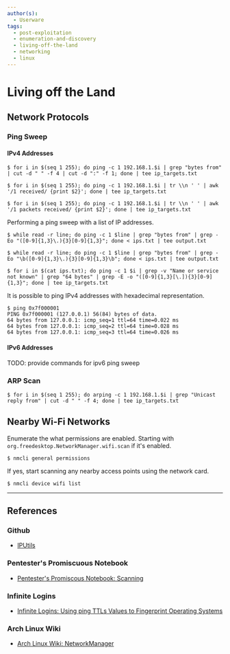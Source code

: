 ```yaml
---
author(s):
  - Userware
tags:
  - post-exploitation
  - enumeration-and-discovery
  - living-off-the-land
  - networking
  - linux
---
```

# Living off the Land

## Network Protocols

### Ping Sweep

#### IPv4 Addresses

```
$ for i in $(seq 1 255); do ping -c 1 192.168.1.$i | grep "bytes from" | cut -d " " -f 4 | cut -d ":" -f 1; done | tee ip_targets.txt

$ for i in $(seq 1 255); do ping -c 1 192.168.1.$i | tr \\n ' ' | awk '/1 received/ {print $2}'; done | tee ip_targets.txt

$ for i in $(seq 1 255); do ping -c 1 192.168.1.$i | tr \\n ' ' | awk '/1 packets received/ {print $2}'; done | tee ip_targets.txt
```

Performing a ping sweep with a list of IP addresses.

```
$ while read -r line; do ping -c 1 $line | grep "bytes from" | grep -Eo "([0-9]{1,3}\.){3}[0-9]{1,3}"; done < ips.txt | tee output.txt

$ while read -r line; do ping -c 1 $line | grep "bytes from" | grep -Eo "\b([0-9]{1,3}\.){3}[0-9]{1,3}\b"; done < ips.txt | tee output.txt

$ for i in $(cat ips.txt); do ping -c 1 $i | grep -v "Name or service not known" | grep "64 bytes" | grep -E -o "([0-9]{1,3}[\.]){3}[0-9]{1,3}"; done | tee ip_targets.txt
```

It is possible to ping IPv4 addresses with hexadecimal representation.

```
$ ping 0x7f000001
PING 0x7f000001 (127.0.0.1) 56(84) bytes of data. 
64 bytes from 127.0.0.1: icmp_seq=1 ttl=64 time=0.022 ms 
64 bytes from 127.0.0.1: icmp_seq=2 ttl=64 time=0.028 ms 
64 bytes from 127.0.0.1: icmp_seq=3 ttl=64 time=0.026 ms
```

#### IPv6 Addresses

TODO: provide commands for ipv6 ping sweep

### ARP Scan

```
$ for i in $(seq 1 255); do arping -c 1 192.168.1.$i | grep "Unicast reply from" | cut -d " " -f 4; done | tee ip_targets.txt
```

## Nearby Wi-Fi Networks

Enumerate the what permissions are enabled. Starting with `org.freedesktop.NetworkManager.wifi.scan` if it's enabled.

```
$ nmcli general permissions
```

If yes, start scanning any nearby access points using the network card.

```
$ nmcli device wifi list
```

---
## References

### Github

- [IPUtils](https://github.com/iputils/iputils)

### Pentester's Promiscuous Notebook

- [Pentester's Promiscous Notebook: Scanning](https://ppn.snovvcrash.rocks/pentest/infrastructure/networks/scanning)

### Infinite Logins

- [Infinite Logins: Using ping TTLs Values to Fingerprint Operating Systems](https://infinitelogins.com/2020/12/12/using-ping-ttls-values-to-fingerprint-operating-systems/)

### Arch Linux Wiki

- [Arch Linux Wiki: NetworkManager](https://wiki.archlinux.org/title/NetworkManager)